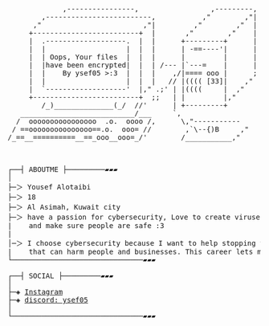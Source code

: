 <pre>

             ,----------------,                 ,---------,
        ,-------------------------,           ,"        ,"|
      ,"                        ,"|         ,"        ,"  |
     +-------------------------+  |       ,"        ,"    |
     |  .-------------------.  |  |      +---------+      |
     |  |                   |  |  |      | -==----'|      |
     |  | Oops, Your files  |  |  |      |         |      |
     |  |have been encrypted|  |  | /--- |`---=    |      |
     |  |    By ysef05 >:3  |  |  |    ,/|==== ooo |      ;
     |  |                   |  |  |   // |(((( [33]|    ,"
     |  `-------------------'  |," .;' | |((((     |  ,"
     +-------------------------+  ;;   | |         |," 
        /_)______________(_/  //'      | +---------+
   ___________________________/___     `,
  /  oooooooooooooooo  .o.  oooo /,      \,"-----------
 / ==ooooooooooooooo==.o.  ooo= //        ,`\--{)B     ,"
/_==__==========__==_ooo__ooo=_/'        /___________,"


  
┌──┤ ABOUTME ├─────────▰▰▰
│
├─＞ Yousef Alotaibi
├─＞ 18
├─＞ Al Asimah, Kuwait city
├─＞ have a passion for cybersecurity, Love to create viruses and ransomware to locally test them
|    and make sure people are safe :3
|
│─＞ I choose cybersecurity because I want to help stopping threats like viruses and ransomware 
|    that can harm people and businesses. This career lets me protect important data and keep the digital world safer.  
└───────────────────────────────▰▰▰

┌──┤ SOCIAL ├─────────▰▰▰
│
├─◈ <a href="https://www.instagram.com/ysef05">Instagram</a>
├─◈ <a href="https://discord.com">discord: ysef05</a>
│
└───────────────────────────────▰▰▰
</pre>
